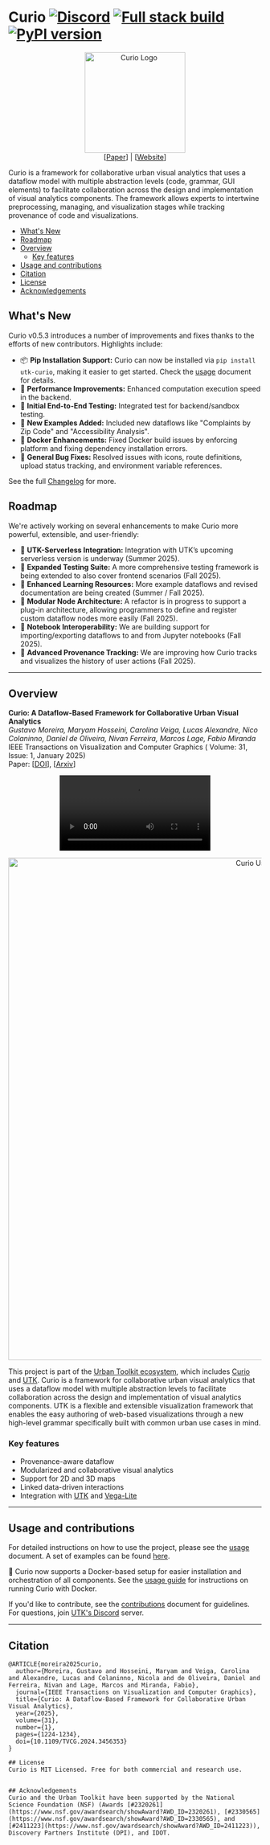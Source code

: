 # Curio [![Discord](https://img.shields.io/badge/Discord-738ADB)](https://discord.gg/vjpSMSJR8r) [![Full stack build](https://github.com/urban-toolkit/curio/actions/workflows/docker-compose.yml/badge.svg)](https://github.com/urban-toolkit/curio/actions/workflows/docker-compose.yml) [![PyPI version](https://img.shields.io/pypi/v/utk-curio)](https://pypi.org/project/utk-curio/)


<div align="center">
  <img src="https://github.com/urban-toolkit/curio/blob/main/logo.png?raw=true" alt="Curio Logo" height="200"/></br>
  [<a href="https://arxiv.org/abs/2408.06139">Paper</a>] | [<a href="https://urbantk.org/curio">Website</a>]
</div>

Curio is a framework for collaborative urban visual analytics that uses a dataflow model with multiple abstraction levels (code, grammar, GUI elements) to facilitate collaboration across the design and implementation of visual analytics components. The framework allows experts to intertwine preprocessing, managing, and visualization stages while tracking provenance of code and visualizations.

- [What's New](#whats-new)
- [Roadmap](#roadmap)
- [Overview](#overview)
  - [Key features](#key-features)
- [Usage and contributions](#usage-and-contributions)
- [Citation](#citation)
- [License](#license)
- [Acknowledgements](#acknowledgements)

## What's New

Curio v0.5.3 introduces a number of improvements and fixes thanks to the efforts of new contributors. Highlights include:

- 📦 **Pip Installation Support:** Curio can now be installed via `pip install utk-curio`, making it easier to get started. Check the [usage](docs/USAGE.md) document for details.
- 🚀 **Performance Improvements:** Enhanced computation execution speed in the backend.
- 🧪 **Initial End-to-End Testing:** Integrated test for backend/sandbox testing.
- 🧭 **New Examples Added:** Included new dataflows like "Complaints by Zip Code" and "Accessibility Analysis".
- 🐳 **Docker Enhancements:** Fixed Docker build issues by enforcing platform and fixing dependency installation errors.
- 🧹 **General Bug Fixes:** Resolved issues with icons, route definitions, upload status tracking, and environment variable references.

See the full [Changelog](https://github.com/urban-toolkit/curio/commits/v0.5.3) for more.


## Roadmap

We're actively working on several enhancements to make Curio more powerful, extensible, and user-friendly:

- 🔌 **UTK-Serverless Integration:** Integration with UTK’s upcoming serverless version is underway (Summer 2025).
- 🧪 **Expanded Testing Suite:** A more comprehensive testing framework is being extended to also cover frontend scenarios (Fall 2025).
- 🧠 **Enhanced Learning Resources:** More example dataflows and revised documentation are being created (Summer / Fall 2025).
- 🧩 **Modular Node Architecture:** A refactor is in progress to support a plug-in architecture, allowing programmers to define and register custom dataflow nodes more easily (Fall 2025).
- 📓 **Notebook Interoperability:** We are building support for importing/exporting dataflows to and from Jupyter notebooks (Fall 2025).
- 🧾 **Advanced Provenance Tracking:** We are improving how Curio tracks and visualizes the history of user actions (Fall 2025).

---

## Overview

**Curio: A Dataflow-Based Framework for Collaborative Urban Visual Analytics**  
*Gustavo Moreira, Maryam Hosseini, Carolina Veiga, Lucas Alexandre, Nico Colaninno, Daniel de Oliveira, Nivan Ferreira, Marcos Lage, Fabio Miranda*  
IEEE Transactions on Visualization and Computer Graphics ( Volume: 31, Issue: 1, January 2025)  
Paper: [[DOI](https://doi.org/10.1109/TVCG.2024.3456353)], [[Arxiv](https://arxiv.org/abs/2408.06139)]

<div align="center">
  <video src="https://github.com/urban-toolkit/curio/assets/2387594/6d29bda8-5e94-4496-a4ae-fd55adff024f" />
</div>

<p align="center">
  <img src="https://github.com/urban-toolkit/curio/blob/main/banner.jpg?raw=true" alt="Curio Use Cases" width="1000"/>
</p>

This project is part of the [Urban Toolkit ecosystem](https://urbantk.org), which includes [Curio](https://github.com/urban-toolkit/curio/) and [UTK](https://github.com/urban-toolkit/utk). Curio is a framework for collaborative urban visual analytics that uses a dataflow model with multiple abstraction levels to facilitate collaboration across the design and implementation of visual analytics components. UTK is a flexible and extensible visualization framework that enables the easy authoring of web-based visualizations through a new high-level grammar specifically built with common urban use cases in mind. 


### Key features
- Provenance-aware dataflow
- Modularized and collaborative visual analytics
- Support for 2D and 3D maps
- Linked data-driven interactions  
- Integration with [UTK](https://urbantk.org) and [Vega-Lite](https://vega.github.io/vega-lite/)

---

## Usage and contributions
For detailed instructions on how to use the project, please see the [usage](docs/USAGE.md) document. A set of examples can be found [here](https://github.com/urban-toolkit/curio/tree/main/docs). 

🚀 Curio now supports a Docker-based setup for easier installation and orchestration of all components. See the [usage guide](docs/USAGE.md) for instructions on running Curio with Docker.

If you'd like to contribute, see the [contributions](docs/CONTRIBUTIONS.md) document for guidelines. For questions, join [UTK's Discord](https://discord.gg/vjpSMSJR8r) server.

---

## Citation

```
@ARTICLE{moreira2025curio,
  author={Moreira, Gustavo and Hosseini, Maryam and Veiga, Carolina and Alexandre, Lucas and Colaninno, Nicola and de Oliveira, Daniel and Ferreira, Nivan and Lage, Marcos and Miranda, Fabio},
  journal={IEEE Transactions on Visualization and Computer Graphics}, 
  title={Curio: A Dataflow-Based Framework for Collaborative Urban Visual Analytics}, 
  year={2025},
  volume={31},
  number={1},
  pages={1224-1234},
  doi={10.1109/TVCG.2024.3456353}
}

## License
Curio is MIT Licensed. Free for both commercial and research use.


## Acknowledgements
Curio and the Urban Toolkit have been supported by the National Science Foundation (NSF) (Awards [#2320261](https://www.nsf.gov/awardsearch/showAward?AWD_ID=2320261), [#2330565](https://www.nsf.gov/awardsearch/showAward?AWD_ID=2330565), and [#2411223](https://www.nsf.gov/awardsearch/showAward?AWD_ID=2411223)), Discovery Partners Institute (DPI), and IDOT.
